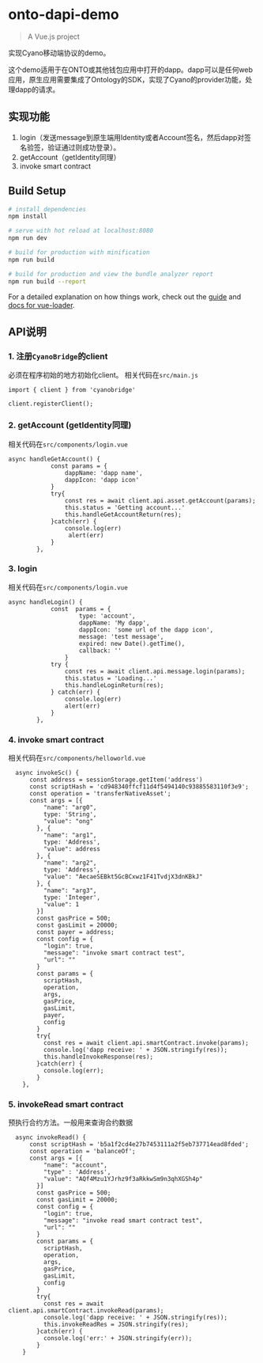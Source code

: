 # onto-dapi-demo

> A Vue.js project

实现Cyano移动端协议的demo。

这个demo适用于在ONTO或其他钱包应用中打开的dapp。dapp可以是任何web应用，原生应用需要集成了Ontology的SDK，实现了Cyano的provider功能，处理dapp的请求。

## 实现功能

1. login（发送message到原生端用Identity或者Account签名，然后dapp对签名验签，验证通过则成功登录）。
2. getAccount（getIdentity同理）
3. invoke smart contract

## Build Setup

``` bash
# install dependencies
npm install

# serve with hot reload at localhost:8080
npm run dev

# build for production with minification
npm run build

# build for production and view the bundle analyzer report
npm run build --report
```

For a detailed explanation on how things work, check out the [guide](http://vuejs-templates.github.io/webpack/) and [docs for vue-loader](http://vuejs.github.io/vue-loader).

## API说明

### 1. 注册`CyanoBridge`的client

必须在程序初始的地方初始化client。
相关代码在`src/main.js`

```
import { client } from 'cyanobridge'

client.registerClient();
```

### 2. getAccount (getIdentity同理)

相关代码在`src/components/login.vue` 


```
async handleGetAccount() {
            const params = {
                dappName: 'dapp name',
                dappIcon: 'dapp icon'
            }
            try{
                const res = await client.api.asset.getAccount(params);
                this.status = 'Getting account...'
                this.handleGetAccountReturn(res);
            }catch(err) {
                console.log(err)
                 alert(err)
            } 
        },
```


### 3. login

相关代码在`src/components/login.vue` 
```
async handleLogin() {
            const  params = {
                    type: 'account',
                    dappName: 'My dapp',
                    dappIcon: 'some url of the dapp icon',
                    message: 'test message',
                    expired: new Date().getTime(),
                    callback: ''
                }
            try {
                const res = await client.api.message.login(params);
                this.status = 'Loading...'
                this.handleLoginReturn(res);
            } catch(err) {
                console.log(err)
                alert(err)
            }
        },
```


### 4. invoke smart contract

相关代码在`src/components/helloworld.vue` 

```
  async invokeSc() {
      const address = sessionStorage.getItem('address')
      const scriptHash = 'cd948340ffcf11d4f5494140c93885583110f3e9';
      const operation = 'transferNativeAsset';
      const args = [{
          "name": "arg0",
          type: 'String',
          "value": "ong"
        }, {
          "name": "arg1",
          type: 'Address',
          "value": address
        }, {
          "name": "arg2",
          type: 'Address',
          "value": "AecaeSEBkt5GcBCxwz1F41TvdjX3dnKBkJ"
        }, {
          "name": "arg3",
          type: 'Integer',
          "value": 1
        }]
        const gasPrice = 500;
        const gasLimit = 20000;
        const payer = address;
        const config = {
          "login": true,
          "message": "invoke smart contract test",
          "url": ""
        }
        const params = {
          scriptHash,
          operation,
          args,
          gasPrice,
          gasLimit,
          payer,
          config
        }
        try{
          const res = await client.api.smartContract.invoke(params);
          console.log('dapp receive: ' + JSON.stringify(res));
          this.handleInvokeResponse(res);
        }catch(err) {
          console.log(err);
        }
    },
```
### 5. invokeRead smart contract

预执行合约方法。一般用来查询合约数据

```
  async invokeRead() {
      const scriptHash = 'b5a1f2cd4e27b7453111a2f5eb737714ead8fded';
      const operation = 'balanceOf';
      const args = [{
          "name": "account",
          "type" : 'Address',
          "value": "AQf4Mzu1YJrhz9f3aRkkwSm9n3qhXGSh4p"
        }]
        const gasPrice = 500;
        const gasLimit = 20000;
        const config = {
          "login": true,
          "message": "invoke read smart contract test",
          "url": ""
        }
        const params = {
          scriptHash,
          operation,
          args,
          gasPrice,
          gasLimit,
          config
        }
        try{
          const res = await client.api.smartContract.invokeRead(params);
          console.log('dapp receive: ' + JSON.stringify(res));
          this.invokeReadRes = JSON.stringify(res);
        }catch(err) {
          console.log('err:' + JSON.stringify(err));
        }
    }
```